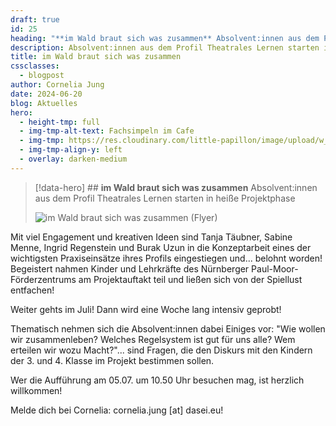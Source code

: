 ```yaml
---
draft: true
id: 25
heading: "**im Wald braut sich was zusammen** Absolvent:innen aus dem Profil Theatrales Lernen starten in heiße Projektphase"
description: Absolvent:innen aus dem Profil Theatrales Lernen starten in heiße Projektphasep
title: im Wald braut sich was zusammen
cssclasses:
  - blogpost
author: Cornelia Jung
date: 2024-06-20
blog: Aktuelles
hero:
  - height-tmp: full
  - img-tmp-alt-text: Fachsimpeln im Cafe
  - img-tmp: https://res.cloudinary.com/little-papillon/image/upload/w_400/v1722971694/dasei/EpisodenHeadbilder_ropdu7.jpg
  - img-tmp-align-y: left
  - overlay: darken-medium
---
```

> [!data-hero] ## **im Wald braut sich was zusammen** Absolvent:innen aus dem Profil Theatrales Lernen starten in heiße Projektphase
> 
> ![im Wald braut sich was zusammen (Flyer)](https://dasei.eu/web/image/10365-e9797687/praxisprojekt_theatrales_lernen.jpg?height=800)
<!-- PUBLISH-FROM-HERE -->

Mit viel Engagement und kreativen Ideen sind Tanja Täubner, Sabine Menne, Ingrid Regenstein und Burak Uzun in die Konzeptarbeit eines der wichtigsten Praxiseinsätze ihres Profils eingestiegen und... belohnt worden! Begeistert nahmen Kinder und Lehrkräfte des Nürnberger Paul-Moor-Förderzentrums am Projektauftakt teil und ließen sich von der Spiellust entfachen! 

Weiter gehts im Juli! Dann wird eine Woche lang intensiv geprobt! 

Thematisch nehmen sich die Absolvent:innen dabei Einiges vor: "Wie wollen wir zusammenleben? Welches Regelsystem ist gut für uns alle? Wem erteilen wir wozu Macht?"... sind Fragen, die den Diskurs mit den Kindern der 3. und 4. Klasse im Projekt bestimmen sollen. 

Wer die Aufführung am 05.07. um 10.50 Uhr besuchen mag, ist herzlich willkommen! 

Melde dich bei Cornelia: cornelia.jung [at] dasei.eu!